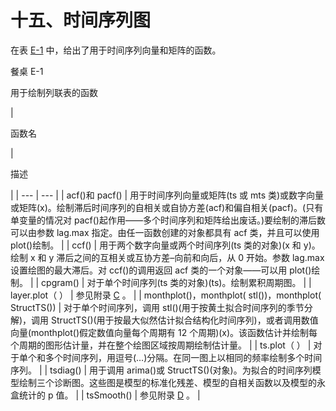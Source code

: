 # 十五、时间序列图

在表 [E-1](#Tab1) 中，给出了用于时间序列向量和矩阵的函数。

餐桌 E-1

用于绘制列联表的函数

<colgroup><col class="tcol1 align-left"> <col class="tcol2 align-left"></colgroup> 
| 

函数名

 | 

描述

 |
| --- | --- |
| acf()和 pacf() | 用于时间序列向量或矩阵(ts 或 mts 类)或数字向量或矩阵(x)。绘制滞后时间序列的自相关或自协方差(acf)和偏自相关(pacf)。(只有单变量的情况对 pacf()起作用——多个时间序列和矩阵给出废话。)要绘制的滞后数可以由参数 lag.max 指定。由任一函数创建的对象都具有 acf 类，并且可以使用 plot()绘制。 |
| ccf() | 用于两个数字向量或两个时间序列(ts 类的对象)(x 和 y)。绘制 x 和 y 滞后之间的互相关或互协方差–向前和向后，从 0 开始。参数 lag.max 设置绘图的最大滞后。对 ccf()的调用返回 acf 类的一个对象——可以用 plot()绘制。 |
| cpgram() | 对于单个时间序列(ts 类的对象)(ts)。绘制累积周期图。 |
| layer.plot（ ） | 参见附录 [C](https://doi.org//10.1007/978-1-4842-6831-5_13) 。 |
| monthplot()，monthplot( stl())，monthplot( StructTS()) | 对于单个时间序列，调用 stl()(用于按黄土拟合时间序列的季节分解)，调用 StructTS()(用于按最大似然估计拟合结构化时间序列)，或者调用数值向量(monthplot()假定数值向量每个周期有 12 个周期)(x)。该函数估计并绘制每个周期的图形估计量，并在整个绘图区域按周期绘制估计量。 |
| ts.plot（ ） | 对于单个和多个时间序列，用逗号(…)分隔。在同一图上以相同的频率绘制多个时间序列。 |
| tsdiag() | 用于调用 arima()或 StructTS()(对象)。为拟合的时间序列模型绘制三个诊断图。这些图是模型的标准化残差、模型的自相关函数以及模型的永盒统计的 p 值。 |
| tsSmooth() | 参见附录 [D](https://doi.org//10.1007/978-1-4842-6831-5_14) 。 |